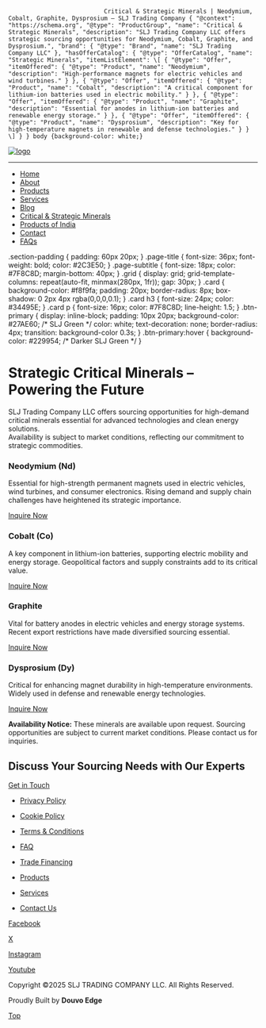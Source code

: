                                Critical & Strategic Minerals | Neodymium, Cobalt, Graphite, Dysprosium – SLJ Trading Company { "@context": "https://schema.org", "@type": "ProductGroup", "name": "Critical & Strategic Minerals", "description": "SLJ Trading Company LLC offers strategic sourcing opportunities for Neodymium, Cobalt, Graphite, and Dysprosium.", "brand": { "@type": "Brand", "name": "SLJ Trading Company LLC" }, "hasOfferCatalog": { "@type": "OfferCatalog", "name": "Strategic Minerals", "itemListElement": \[ { "@type": "Offer", "itemOffered": { "@type": "Product", "name": "Neodymium", "description": "High-performance magnets for electric vehicles and wind turbines." } }, { "@type": "Offer", "itemOffered": { "@type": "Product", "name": "Cobalt", "description": "A critical component for lithium-ion batteries used in electric mobility." } }, { "@type": "Offer", "itemOffered": { "@type": "Product", "name": "Graphite", "description": "Essential for anodes in lithium-ion batteries and renewable energy storage." } }, { "@type": "Offer", "itemOffered": { "@type": "Product", "name": "Dysprosium", "description": "Key for high-temperature magnets in renewable and defense technologies." } } \] } } body {background-color: white;}

[![logo](https://sljtradingcompany.b-cdn.net/pics/slj-logo.png)](index.html)

* * *

*   [Home](index.html)
*   [About](about.html)
*   [Products](products.html)
*   [Services](services.html)
*   [Blog](blog.html)
*   [Critical & Strategic Minerals](critical-strategic-minerals.html)
*   [Products of India](products-of-india.html)
*   [Contact](contact.html)
*   [FAQs](faq.html)

.section-padding { padding: 60px 20px; } .page-title { font-size: 36px; font-weight: bold; color: #2C3E50; } .page-subtitle { font-size: 18px; color: #7F8C8D; margin-bottom: 40px; } .grid { display: grid; grid-template-columns: repeat(auto-fit, minmax(280px, 1fr)); gap: 30px; } .card { background-color: #f8f9fa; padding: 20px; border-radius: 8px; box-shadow: 0 2px 4px rgba(0,0,0,0.1); } .card h3 { font-size: 24px; color: #34495E; } .card p { font-size: 16px; color: #7F8C8D; line-height: 1.5; } .btn-primary { display: inline-block; padding: 10px 20px; background-color: #27AE60; /\* SLJ Green \*/ color: white; text-decoration: none; border-radius: 4px; transition: background-color 0.3s; } .btn-primary:hover { background-color: #229954; /\* Darker SLJ Green \*/ }

Strategic Critical Minerals – Powering the Future
=================================================

SLJ Trading Company LLC offers sourcing opportunities for high-demand critical minerals essential for advanced technologies and clean energy solutions.  
Availability is subject to market conditions, reflecting our commitment to strategic commodities.

### Neodymium (Nd)

Essential for high-strength permanent magnets used in electric vehicles, wind turbines, and consumer electronics. Rising demand and supply chain challenges have heightened its strategic importance.

[Inquire Now](/contact)

### Cobalt (Co)

A key component in lithium-ion batteries, supporting electric mobility and energy storage. Geopolitical factors and supply constraints add to its critical value.

[Inquire Now](/contact)

  

### Graphite

Vital for battery anodes in electric vehicles and energy storage systems. Recent export restrictions have made diversified sourcing essential.

[Inquire Now](/contact)

### Dysprosium (Dy)

Critical for enhancing magnet durability in high-temperature environments. Widely used in defense and renewable energy technologies.

[Inquire Now](/contact)

**Availability Notice:** These minerals are available upon request. Sourcing opportunities are subject to current market conditions. Please contact us for inquiries.

Discuss Your Sourcing Needs with Our Experts
--------------------------------------------

[Get in Touch](contact.html)

*   [Privacy Policy](privacy.html)
*   [Cookie Policy](cookies.html)
*   [Terms & Conditions](terms.html)
*   [FAQ](faq.html)

*   [Trade Financing](trade-financing.html)
*   [Products](products.html)
*   [Services](services.html)
*   [Contact Us](contact.html)

[Facebook](https://www.facebook.com/indonez)

[X](https://twitter.com/indonez_tw)

[Instagram](https://www.instagram.com/indonez_ig)

[Youtube](#some-link)

Copyright ©2025 SLJ TRADING COMPANY LLC. All Rights Reserved.

Proudly Built by **Douvo Edge**

[Top](#)
